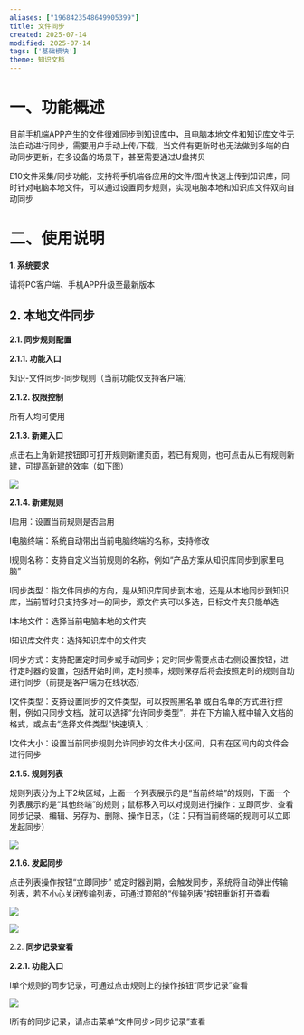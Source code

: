 ```yaml
---
aliases: ["1968423548649905399"]
title: 文件同步
created: 2025-07-14
modified: 2025-07-14
tags: ['基础模块']
theme: 知识文档
---
```


# 一、**功能概述**

目前手机端APP产生的文件很难同步到知识库中，且电脑本地文件和知识库文件无法自动进行同步，需要用户手动上传/下载，当文件有更新时也无法做到多端的自动同步更新，在多设备的场景下，甚至需要通过U盘拷贝

E10文件采集/同步功能，支持将手机端各应用的文件/图片快速上传到知识库，同时针对电脑本地文件，可以通过设置同步规则，实现电脑本地和知识库文件双向自动同步

# 二、**使用说明**

**1. 系统要求**

请将PC客户端、手机APP升级至最新版本

## 2. **本地文件同步**

**2.1. 同步规则配置**

**2.1.1. 功能入口**

知识-文件同步-同步规则（当前功能仅支持客户端）

**2.1.2. 权限控制**

所有人均可使用

**2.1.3. 新建入口**

点击右上角新建按钮即可打开规则新建页面，若已有规则，也可点击从已有规则新建，可提高新建的效率（如下图）

![](https://myhelpdoc.oss-cn-heyuan.aliyuncs.com/mdimages/efb5198ee46b2b986dac50536699c230.jpg)

**2.1.4. 新建规则**

l启用：设置当前规则是否启用

l电脑终端：系统自动带出当前电脑终端的名称，支持修改

l规则名称：支持自定义当前规则的名称，例如“产品方案从知识库同步到家里电脑”

l同步类型：指文件同步的方向，是从知识库同步到本地，还是从本地同步到知识库，当前暂时只支持多对一的同步，源文件夹可以多选，目标文件夹只能单选

l本地文件：选择当前电脑本地的文件夹

l知识库文件夹：选择知识库中的文件夹

l同步方式：支持配置定时同步或手动同步；定时同步需要点击右侧设置按钮，进行定时器的设置，包括开始时间，定时频率，规则保存后将会按照定时的规则自动进行同步（前提是客户端为在线状态）

l文件类型：支持设置同步的文件类型，可以按照黑名单 或白名单的方式进行控制，例如只同步文档，就可以选择“允许同步类型”，并在下方输入框中输入文档的格式，或点击“选择文件类型”快速填入；

l文件大小：设置当前同步规则允许同步的文件大小区间，只有在区间内的文件会进行同步

**2.1.5. 规则列表**

规则列表分为上下2块区域，上面一个列表展示的是“当前终端”的规则，下面一个列表展示的是“其他终端”的规则；鼠标移入可以对规则进行操作：立即同步、查看同步记录、编辑、另存为、删除、操作日志，（注：只有当前终端的规则可以立即发起同步）

![](https://myhelpdoc.oss-cn-heyuan.aliyuncs.com/mdimages/960ee3b788593ca041fffb2d0367211e.jpg)

**2.1.6. 发起同步**

点击列表操作按钮“立即同步” 或定时器到期，会触发同步，系统将自动弹出传输列表，若不小心关闭传输列表，可通过顶部的“传输列表”按钮重新打开查看

![](https://myhelpdoc.oss-cn-heyuan.aliyuncs.com/mdimages/908dda6d6d1d87e9385c2574da100213.jpg)

![](https://myhelpdoc.oss-cn-heyuan.aliyuncs.com/mdimages/0c3b8ca9416bcbf2a6988d64b7b08389.jpg)

2.2. **同步记录查看**

**2.2.1. 功能入口**

l单个规则的同步记录，可通过点击规则上的操作按钮“同步记录”查看

![](https://myhelpdoc.oss-cn-heyuan.aliyuncs.com/mdimages/07b8108a1073a5791863414f4fdc1acd.jpg)

l所有的同步记录，请点击菜单“文件同步>同步记录”查看

